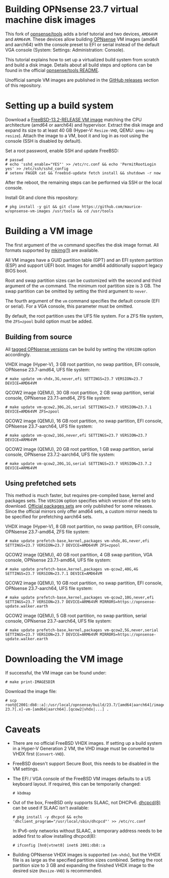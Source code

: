 Building OPNsense 23.7 virtual machine disk images
==================================================

This fork of [opnsense/tools](https://github.com/opnsense/tools) adds a brief tutorial and two devices, `AMD64VM` and `ARM64VM`.
These devices allow building [OPNsense](https://opnsense.org/) VM images (amd64 and aarch64) with the console preset to EFI or serial instead of the default VGA console (System: Settings: Administration: Console).

This tutorial explains how to set up a virtualized build system from scratch and build a disk image.
Details about all build steps and options can be found in the official [opnsense/tools README](https://github.com/opnsense/tools/blob/master/README.md).

Unofficial sample VM images are published in the [GitHub releases](https://github.com/maurice-w/opnsense-vm-images/releases) section of this repository.

Setting up a build system
=========================

Download a [FreeBSD-13.2-RELEASE VM image](https://download.freebsd.org/releases/VM-IMAGES/13.2-RELEASE/) matching the CPU architecture (amd64 or aarch64) and hypervisor.
Extract the disk image and expand its size to at least 40 GB (Hyper-V: `Resize-VHD`, QEMU: `qemu-img resize`).
Attach the image to a VM, boot it and log in as root using the console (SSH is disabled by default).

Set a root password, enable SSH and update FreeBSD:

    # passwd
    # echo 'sshd_enable="YES"' >> /etc/rc.conf && echo 'PermitRootLogin yes' >> /etc/ssh/sshd_config
    # setenv PAGER cat && freebsd-update fetch install && shutdown -r now

After the reboot, the remaining steps can be performed via SSH or the local console.

Install Git and clone this repository:

    # pkg install -y git && git clone https://github.com/maurice-w/opnsense-vm-images /usr/tools && cd /usr/tools

Building a VM image
===================

The first argument of the `vm` command specifies the disk image format. All formats supported by [mkimg(1)](https://man.freebsd.org/cgi/man.cgi?query=mkimg) are available.

All VM images have a GUID partition table (GPT) and an EFI system partition (ESP) and support UEFI boot. Images for amd64 additionally support legacy BIOS boot.

Root and swap partition sizes can be customized with the second and third argument of the `vm` command.
The minimum root partition size is 3 GB. The swap partition can be omitted by setting the third argument to `never`.

The fourth argument of the `vm` command specifies the default console (EFI or serial). For a VGA console, this parameter must be omitted.

By default, the root partition uses the UFS file system. For a ZFS file system, the `ZFS=zpool` build option must be added.

Building from source
--------------------

All [tagged OPNsense versions](https://github.com/opnsense/core/tags) can be build by setting the `VERSION` option accordingly.

VHDX image (Hyper-V), 3 GB root partition, no swap partition, EFI console, OPNsense 23.7-amd64, UFS file system:

    # make update vm-vhdx,3G,never,efi SETTINGS=23.7 VERSION=23.7 DEVICE=AMD64VM

QCOW2 image (QEMU), 30 GB root partition, 2 GB swap partition, serial console, OPNsense 23.7.1-amd64, ZFS file system:

    # make update vm-qcow2,30G,2G,serial SETTINGS=23.7 VERSION=23.7.1 DEVICE=AMD64VM ZFS=zpool

QCOW2 image (QEMU), 16 GB root partition, no swap partition, EFI console, OPNsense 23.7-aarch64, UFS file system:

    # make update vm-qcow2,16G,never,efi SETTINGS=23.7 VERSION=23.7 DEVICE=ARM64VM

QCOW2 image (QEMU), 20 GB root partition, 1 GB swap partition, serial console, OPNsense 23.7.2-aarch64, UFS file system:

    # make update vm-qcow2,20G,1G,serial SETTINGS=23.7 VERSION=23.7.2 DEVICE=ARM64VM

Using prefetched sets
---------------------

This method is much faster, but requires pre-compiled base, kernel and packages sets. The `VERSION` option specifies which version of the sets to download.
[Official packages sets](https://pkg.opnsense.org/FreeBSD:13:amd64/23.7/sets/) are only published for some releases.
Since the official mirrors only offer amd64 sets, a custom mirror needs to be specified for prefetching aarch64 sets.

VHDX image (Hyper-V), 8 GB root partition, no swap partition, EFI console, OPNsense 23.7-amd64, ZFS file system:

    # make update prefetch-base,kernel,packages vm-vhdx,8G,never,efi SETTINGS=23.7 VERSION=23.7 DEVICE=AMD64VM ZFS=zpool

QCOW2 image (QEMU), 40 GB root partition, 4 GB swap partition, VGA console, OPNsense 23.7.1-amd64, UFS file system:

    # make update prefetch-base,kernel,packages vm-qcow2,40G,4G SETTINGS=23.7 VERSION=23.7.1 DEVICE=AMD64VM

QCOW2 image (QEMU), 10 GB root partition, no swap partition, EFI console, OPNsense 23.7-aarch64, UFS file system:

    # make update prefetch-base,kernel,packages vm-qcow2,10G,never,efi SETTINGS=23.7 VERSION=23.7 DEVICE=ARM64VM MIRRORS=https://opnsense-update.walker.earth

QCOW2 image (QEMU), 5 GB root partition, no swap partition, serial console, OPNsense 23.7-aarch64, UFS file system:

    # make update prefetch-base,kernel,packages vm-qcow2,5G,never,serial SETTINGS=23.7 VERSION=23.7 DEVICE=ARM64VM MIRRORS=https://opnsense-update.walker.earth

Downloading the VM image
========================

If successful, the VM image can be found under:

    # make print-IMAGESDIR

Download the image file:

    # scp root@[2001:db8::a]:/usr/local/opnsense/build/23.7/[amd64|aarch64]/images/OPNsense-23.7[.x]-vm-[amd64|aarch64].[qcow2|vhdx|...] .

Caveats
=======

- There are no official FreeBSD VHDX images. If setting up a build system in a Hyper-V Generation 2 VM, the VHD image must be converted to VHDX first (`Convert-VHD`).
- FreeBSD doesn't support Secure Boot, this needs to be disabled in the VM settings.
- The EFI / VGA console of the FreeBSD VM images defaults to a US keyboard layout. If required, this can be temporarily changed:

      # kbdmap

- Out of the box, FreeBSD only supports SLAAC, not DHCPv6.
  [dhcpcd(8)](https://man.freebsd.org/cgi/man.cgi?query=dhcpcd) can be used if SLAAC isn't available:

      # pkg install -y dhcpcd && echo 'dhclient_program="/usr/local/sbin/dhcpcd"' >> /etc/rc.conf

  In IPv6-only networks without SLAAC, a temporary address needs to be added first to allow installing dhcpcd(8):

      # ifconfig [hn0|vtnet0] inet6 2001:db8::a

- Building OPNsense VHDX images is supported (`vm-vhdx`), but the VHDX file is as large as the specified partition sizes combined.
  Setting the root partition size to 3 GB and expanding the finished VHDX image to the desired size (`Resize-VHD`) is recommended.
